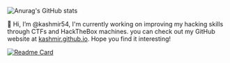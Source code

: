 ![Anurag's GitHub stats](https://github-readme-stats.vercel.app/api?username=kashmir54&show_icons=true&theme=nightowl)

👋 Hi, I’m @kashmir54, I'm currently working on improving my hacking skills through CTFs and HackTheBox machines.
you can check out my GitHub website at [kashmir.github.io](https://kashmir54.github.io/). Hope you find it interesting!

[![Readme Card](https://github-readme-stats.vercel.app/api/pin/?username=kashmir54&repo=kashmir54.github.io&theme=nightowl)](https://github.com/kashmir54/kashmir54.github.io)

<!---
kashmir54/kashmir54 is a ✨ special ✨ repository because its `README.md` (this file) appears on your GitHub profile.
You can click the Preview link to take a look at your changes.
--->
